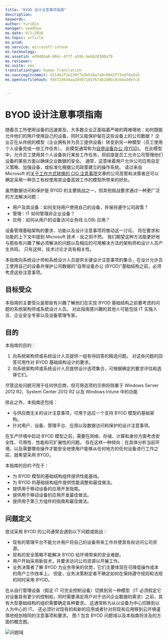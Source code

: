 ```yaml
---
title: "BYOD 设计注意事项指南"
description: 
keywords: 
author: YuriDio
manager: swadhwa
ms.date: 8/1/2016
ms.topic: article
ms.prod: 
ms.service: microsoft-intune
ms.technology: 
ms.assetid: ed940ba8-866c-477f-a59b-beb620300a79
ms.reviewer: 
ms.suite: ems
translationtype: Human Translation
ms.sourcegitcommit: e51462f1b238f7e3b518a7a9c8042ff3ad78a5a5
ms.openlocfilehash: f84723634aa2b507181767d62d0bc8c6da30efcd


---
```


# BYOD 设计注意事项指南

随着员工所使用设备的迅速普及，大多数企业正面临着严峻的两难境地：如何既能允许他们的用户使用自己的设备，同时又能保护留在这些设备上的公司数据？ 企业正在从传统的模型（企业拥有并为员工提供设备）转变到另一种模型（员工使用个人设备完成一些工作任务）。 此模型通常称为[自带设备办公 (BYOD)](https://technet.microsoft.com/library/dn645493.aspx)。 在此模型中，允许员工使用其个人设备执行某些工作任务，但前提是员工允许公司管理他们设备的某些方面以确保企业数据的安全。 通常，这意味着用户允许公司应用自定义策略、加强设备，或标准化根据公司政策建立的操作系统。 读过来自 Microsoft 的[关于工作方式转换的 CIO 注意事项](http://download.microsoft.com/download/5/3/A/53A96632-02E3-416C-B209-D8725AA80AFE/CIO%20Considerations%20for%20Workstyle%20Transformation2.pdf)文章的公司高管和决策者还可以确定采用一种员工有权使用其设备高效工作的模型所带来的好处。

虽然数据访问和保护是 BYOD 的主要挑战之一，但其他挑战要求通过一种更广泛的方法解决问题：

- 用户及其设备：如何支持用户使用自己的设备，并保持遵守公司政策？
- 管理：IT 如何管理非企业设备？
- 应用：如何从用户的设备访问业务线 (LOB) 应用？

设备管理基础架构的要求、功能以及设计注意事项将推动这一讨论。 将在要求和功能的上下文中提到 Microsoft 技术 - 反之则不然。 我们期望这种方法能更好地与那些有兴趣了解必须解决的问题以及相应的可用解决方法的架构师和设计人员产生共鸣。 只有这样，技术讨论才具有相关性。

本指南向系统设计师和系统设计人员提供关键设计注意事项的集合，在设计允许员工使用自己的设备并保护公司数据的“自带设备办公 (BYOD)”基础结构之前，必须考虑这些注意事项。

## 目标受众

本指南的主要受众是那些有兴趣了解他们在实现 BYOD 基础结构之前要考虑的问题的系统架构师或系统设计人员。 对此指南感兴趣的其他人可能包括 IT 实施人员、企业安全专家以及设备管理专家。</para>
    
## 目的
  
本指南的目的：

1. 向系统架构师或系统设计人员提供一组有待回答的精选问题。 对这些问题的回答可用作对 BYOD 基础结构设计的要求。
2. 向系统架构师或系统设计人员提供设计选项集合，可根据确定的要求评估和选择它们。 

尽管这些问题可用于任何供应商，但可用选项的示例将侧重于 Windows Server 2012 R2、System Center 2012 R2 以及 Windows Intune 中的功能

除此之外，本指南还包括：

- 与供应商无关的设计注意事项，可用于适应一个支持 BYOD 模型的基础架构。 
- 针对用户、设备、管理平台、应用以及数据访问和保护的设计注意事项。

在生产环境中启动 BYOD 模型之前，需要在网络、存储、计算和身份方面考虑安全性、可用性、性能和可扩展性的问题。 存在这样一种倾向：在具体分析当前环境，以及需要哪些操作才能安全地使用户能够从任何地方的任何设备进行工作之前，就希望采用 BYOD。

本指南的目的*不*在于：

- 为 BYOD 模型的基础结构组件提供性能基线。 
- 为 BYOD 的基础结构组件提供性能调整和最佳做法。
- 提供用于移动设备的应用开发指南。
- 提供用于移动设备的应用开发最佳做法。
- 提供用于第三方组件的指南和最佳做法。

## 问题定义

尝试采用 BYOD 的公司通常会遇到以下问题或挑战：

- 现有的管理平台不能允许用户将自己的设备带来工作并使其有权访问公司资源。
- 现有的安全策略不能解决 BYOD 给环境带来的安全难题。
- 用户开始采用新技术，并要求访问公司资源以开展工作。
- 业务决策者了解 BYOD 为业务带来的优势，它们主要体现在可降低操作成本的用户工作效率上。 但是，业务决策制定者不确定如何在保持遵守规则和法规的同时采用 BYOD。

在从自行管理设备（假定 IT 可完全控制设备）切换到另一种模型（IT 必须假定它对设备具有更少的控制权，同时需要满足用户对于访问企业数据的需求）之前，具有大型基础结构的组织需要确定各种要求。 这通常称为从以设备为中心切换到以人为中心的 IT。 还必须针对现有的和新的应用或者针对将现有应用移到云环境谨慎地规划相同的注意事项和要求。 图 1 包含 BYOD 问题域以及本指南将涉及的方面的概念图。

![问题域](./media/BYOD_Figure1.png)




<!--HONumber=Aug16_HO1-->


